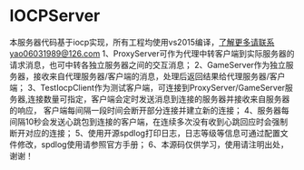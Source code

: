 # IOCPServer
本服务器代码基于iocp实现，所有工程均使用vs2015编译，了解更多请联系yao06031989@126.com
1、ProxyServer可作为代理中转客户端到实际服务器的请求消息，也可中转各独立服务器之间的交互消息；
2、GameServer作为独立服务器，接收来自代理服务器/客户端的消息，处理后返回结果给代理服务器/客户端；
3、TestIocpClient作为测试客户端，可连接到ProxyServer/GameServer服务器,连接数量可指定，客户端会定时发送消息到连接的服务器并接收来自服务器的响应，
客户端每间隔一段时间会断开部分连接并建立新的连接；
4、服务器每间隔10秒会发送心跳包到连接的客户端，在连续多次没有收到心跳回应时会强制断开对应的连接；
5、使用开源spdlog打印日志，日志等级等信息可通过配置文件修改，spdlog使用请参照官方手册；
6、本源码仅供学习，使用请注明出处，谢谢！
